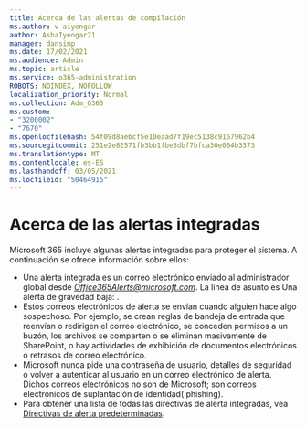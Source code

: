```yaml
---
title: Acerca de las alertas de compilación
ms.author: v-aiyengar
author: AshaIyengar21
manager: dansimp
ms.date: 17/02/2021
ms.audience: Admin
ms.topic: article
ms.service: o365-administration
ROBOTS: NOINDEX, NOFOLLOW
localization_priority: Normal
ms.collection: Adm_O365
ms.custom:
- "3200002"
- "7670"
ms.openlocfilehash: 54f09d8aebcf5e10eaad7f19ec5138c9167962b4
ms.sourcegitcommit: 251e2e82571fb3bb1fbe3dbf7bfca30e004b3373
ms.translationtype: MT
ms.contentlocale: es-ES
ms.lasthandoff: 03/05/2021
ms.locfileid: "50464915"
---
```

# <a name="about-built-in-alerts"></a>Acerca de las alertas integradas

Microsoft 365 incluye algunas alertas integradas para proteger el sistema. A continuación se ofrece información sobre ellos:

- Una alerta integrada es un correo electrónico enviado al administrador global desde *Office365Alerts@microsoft.com*. La línea de asunto es Una alerta de gravedad baja: <name of alert policy> .
- Estos correos electrónicos de alerta se envían cuando alguien hace algo sospechoso. Por ejemplo, se crean reglas de bandeja de entrada que reenvían o redirigen el correo electrónico, se conceden permisos a un buzón, los archivos se comparten o se eliminan masivamente de SharePoint, o hay actividades de exhibición de documentos electrónicos o retrasos de correo electrónico.
- Microsoft nunca pide una contraseña de usuario, detalles de seguridad o volver a autenticar al usuario en un correo electrónico de alerta. Dichos correos electrónicos no son de Microsoft; son correos electrónicos de suplantación de identidad( phishing).
- Para obtener una lista de todas las directivas de alerta integradas, vea [Directivas de alerta predeterminadas](https://go.microsoft.com/fwlink/?linkid=2103170).